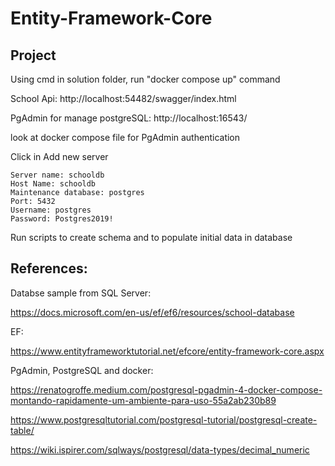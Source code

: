 # Entity-Framework-Core

## Project

Using cmd in solution folder, run "docker compose up" command

School Api:
http://localhost:54482/swagger/index.html

PgAdmin for manage postgreSQL:
http://localhost:16543/

look at docker compose file for PgAdmin authentication

Click in Add new server

```
Server name: schooldb
Host Name: schooldb
Maintenance database: postgres
Port: 5432
Username: postgres
Password: Postgres2019!
```

Run scripts to create schema and to populate initial data in database


## References:

Databse sample from SQL Server:

https://docs.microsoft.com/en-us/ef/ef6/resources/school-database

EF:

https://www.entityframeworktutorial.net/efcore/entity-framework-core.aspx

PgAdmin, PostgreSQL and docker:

https://renatogroffe.medium.com/postgresql-pgadmin-4-docker-compose-montando-rapidamente-um-ambiente-para-uso-55a2ab230b89

https://www.postgresqltutorial.com/postgresql-tutorial/postgresql-create-table/

https://wiki.ispirer.com/sqlways/postgresql/data-types/decimal_numeric